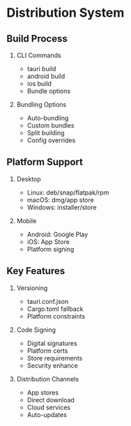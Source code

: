# Distribution System

## Build Process
1. CLI Commands
   - tauri build
   - android build
   - ios build
   - Bundle options

2. Bundling Options
   - Auto-bundling
   - Custom bundles
   - Split building
   - Config overrides

## Platform Support
1. Desktop
   - Linux: deb/snap/flatpak/rpm
   - macOS: dmg/app store
   - Windows: installer/store

2. Mobile
   - Android: Google Play
   - iOS: App Store
   - Platform signing

## Key Features
1. Versioning
   - tauri.conf.json
   - Cargo.toml fallback
   - Platform constraints

2. Code Signing
   - Digital signatures
   - Platform certs
   - Store requirements
   - Security enhance

3. Distribution Channels
   - App stores
   - Direct download
   - Cloud services
   - Auto-updates